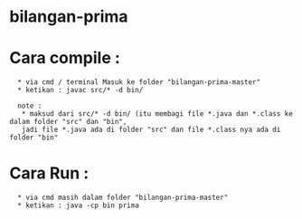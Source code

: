 # bilangan-prima
# Cara compile :
      * via cmd / terminal Masuk ke folder "bilangan-prima-master"
      * ketikan : javac src/* -d bin/
      
      note : 
       * maksud dari src/* -d bin/ (itu membagi file *.java dan *.class ke dalam folder "src" dan "bin",
       jadi file *.java ada di folder "src" dan file *.class nya ada di folder "bin"
# Cara Run :
      * via cmd masih dalam folder "bilangan-prima-master"
      * ketikan : java -cp bin prima
